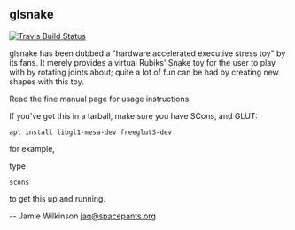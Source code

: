glsnake
-------

[![Travis Build Status](https://travis-ci.org/jaqx0r/glsnake.svg?branch=master)](https://travis-ci.org/jaqx0r/glsnake)

glsnake has been dubbed a "hardware accelerated executive stress toy" by its
fans.  It merely provides a virtual Rubiks' Snake toy for the user to play
with by rotating joints about; quite a lot of fun can be had by creating new
shapes with this toy.

Read the fine manual page for usage instructions.

If you've got this in a tarball, make sure you have SCons, and GLUT:

    apt install libgl1-mesa-dev freeglut3-dev

for example,

type

    scons

to get this up and running.

 -- Jamie Wilkinson <jaq@spacepants.org>
